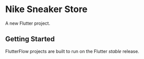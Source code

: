 # Nike Sneaker  Store

A new Flutter project.

## Getting Started

FlutterFlow projects are built to run on the Flutter _stable_ release.
